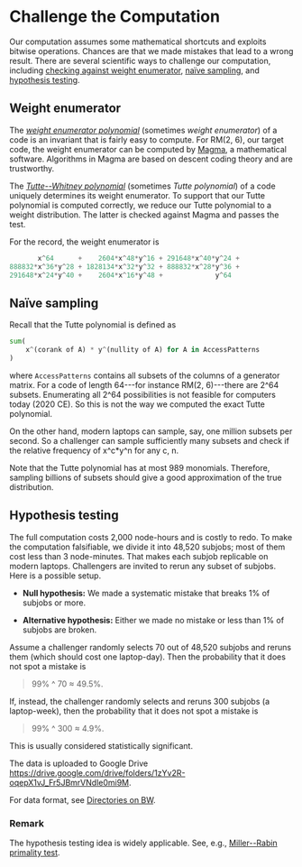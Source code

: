 
# Challenge the Computation

Our computation assumes some mathematical shortcuts
and exploits bitwise operations.
Chances are that we made mistakes that lead to a wrong result.
There are several scientific ways to challenge our computation, including
[checking against weight enumerator](#Weight-enumerator),
[naïve sampling](#Naïve-sampling), and
[hypothesis testing](#Hypothesis-testing).

## Weight enumerator

The *[weight enumerator polynomial]* (sometimes *weight enumerator*)
of a code is an invariant that is fairly easy to compute.
For RM(2, 6), our target code, the weight enumerator
can be computed by [Magma], a mathematical software.
Algorithms in Magma are based on descent coding theory and are trustworthy.

The *[Tutte--Whitney polynomial]* (sometimes *Tutte polynomial*)
of a code uniquely determines its weight enumerator.
To support that our Tutte polynomial is computed correctly,
we reduce our Tutte polynomial to a weight distribution.
The latter is checked against Magma and passes the test.

For the record, the weight enumerator is 

```python
       x^64      +    2604*x^48*y^16 + 291648*x^40*y^24 +
888832*x^36*y^28 + 1828134*x^32*y^32 + 888832*x^28*y^36 +
291648*x^24*y^40 +    2604*x^16*y^48 +             y^64
```

## Naïve sampling

Recall that the Tutte polynomial
is defined as

```python
sum(
    x^(corank of A) * y^(nullity of A) for A in AccessPatterns
)
```

where `AccessPatterns` contains all subsets
of the columns of a generator matrix.
For a code of length 64---for instance RM(2, 6)---there are 2^64 subsets.
Enumerating all 2^64 possibilities is not feasible
for computers today (2020 CE).
So this is not the way we computed the exact Tutte polynomial.

On the other hand, modern laptops can sample,
say, one million subsets per second.
So a challenger can sample sufficiently many subsets
and check if the relative frequency of x^c*y^n for any c, n.

Note that the Tutte polynomial has at most 989 monomials.
Therefore, sampling billions of subsets
should give a good approximation of the true distribution.

## Hypothesis testing

The full computation costs 2,000 node-hours and is costly to redo.
To make the computation falsifiable, we divide it into 48,520 subjobs;
most of them cost less than 3 node-minutes.
That makes each subjob replicable on modern laptops.
Challengers are invited to rerun any subset of subjobs.
Here is a possible setup.

* **Null hypothesis:**
  We made a systematic mistake that breaks 1% of subjobs or more.

* **Alternative hypothesis:**
  Either we made no mistake or less than 1% of subjobs are broken.

Assume a challenger randomly selects 70 out of 48,520 subjobs
and reruns them (which should cost one laptop-day).
Then the probability that it does not spot a mistake is
> 99% ^ 70 ≈ 49.5%.

If, instead, the challenger randomly selects and reruns 300 subjobs
(a laptop-week), then the probability that it does not spot a mistake is
> 99% ^ 300 ≈ 4.9%.

This is usually considered statistically significant.

The data is uploaded to Google Drive  
<https://drive.google.com/drive/folders/1zYv2R-oqepX1vJ_Fr5JBmrVNdle0mi9M>.

For data format, see [Directories on BW](directory.md).

### Remark

The hypothesis testing idea is widely applicable.
See, e.g., [Miller--Rabin primality test].

[weight enumerator polynomial]: https://en.wikipedia.org/wiki/Enumerator_polynomial
[Magma]: https://en.wikipedia.org/wiki/Magma_(computer_algebra_system)
[Tutte--Whitney polynomial]: https://en.wikipedia.org/wiki/Tutte_polynomial
[Miller--Rabin primality test]: https://en.wikipedia.org/wiki/Miller%E2%80%93Rabin_primality_test
